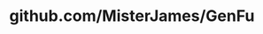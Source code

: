 ---
layout: post
title: github.com/MisterJames/GenFu
categories: link
tags: [انگلیسی, برنامه‌نویسی]
---